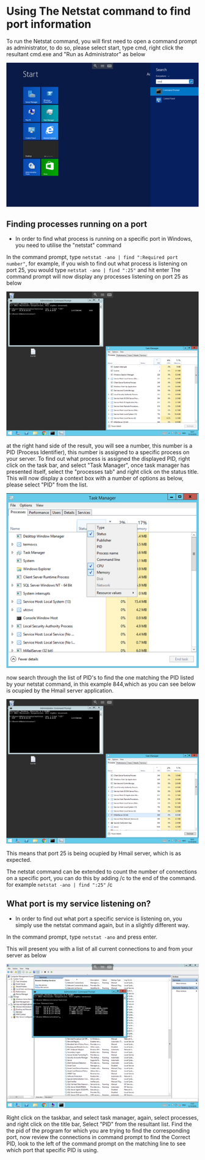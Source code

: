 # Using The Netstat command to find port information

To run the Netstat command, you will first need to open a command prompt as administrator, to do so, please select start, type cmd, right click the resultant cmd.exe and "Run as Administrator" as below

![CMD](Images/netstat/cmdprompt.PNG)
## Finding processes running on a port

* In order to find what process is running on a specific port in Windows, you need to utilise the "netstat" command

In the command prompt, type `netstat -ano | find ":Required port number"`, for example, if you wish to find out what process is listening on port 25, you would type `netstat -ano | find ":25"` and hit enter
The command prompt will now display any processes listening on port 25 as below

![Netstat 25](Images/netstat/netstatspecificport.PNG)

at the right hand side of the result, you will see a number, this number is a PID (Process Identifier), this number is assigned to a specific process on your server.
To find out what process is assigned the displayed PID, right click on the task bar, and select "Task Manager", once task manager has presented itself, select the "processes tab" and right click on the status title.
This will now display a context box with a number of options as below, please select "PID" from the list.

![Enable PID](Images/netstat/enablepidviewtrimmed.png)

now search through the list of PID's to find the one matching the PID listed by your netstat command, in this example 844,which as you can see below is ocupied by the Hmail server application.

![PID Found](Images/netstat/identifyportholdingpid.PNG)

This means that port 25 is being ocupied by Hmail server, which is as expected.

The netstat command can be extended to count the number of connections on a specific port, you can do this by adding /c to the end of the command. for example `netstat -ano | find ":25"` /c

## What port is my service listening on?

* In order to find out what port a specific service is listening on, you simply use the netstat command again, but in a slightly different way.

In the command prompt, type `netstat -ano` and press enter.

This will present you with a list of all current connections to and from your server as below

![Flat netstat](Images/netstat/netstatdisplay.PNG)

Right click on the taskbar, and select task manager, again, select processes, and right click on the title bar, Select "PID" from the resultant list.
Find the the pid of the program for which you are trying to find the corresponding port, now review the connections in command prompt to find the Correct PID, look to the left of the command prompt on the matching line to see which port that specific PID is using.






